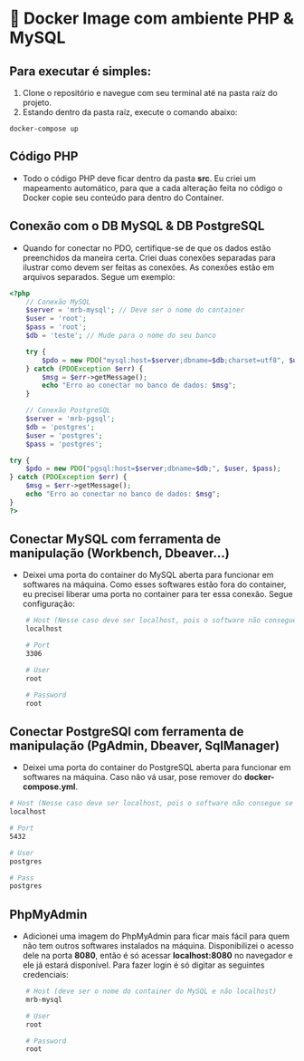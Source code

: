 # :whale: Docker Image com ambiente PHP & MySQL

## Para executar é simples:
1. Clone o repositório e navegue com seu terminal até na pasta raíz do projeto.
2. Estando dentro da pasta raíz, execute o comando abaixo:

```docker
docker-compose up
```

## Código PHP
* Todo o código PHP deve ficar dentro da pasta **src**. Eu criei um mapeamento automático, para que a cada alteração feita no código o Docker copie seu conteúdo para dentro do Container.

## Conexão com o DB MySQL & DB PostgreSQL
* Quando for conectar no PDO, certifique-se de que os dados estão preenchidos da maneira certa. Criei duas conexões separadas para ilustrar como devem ser feitas as conexões. As conexões estão em arquivos separados. Segue um exemplo:
```php
<?php
    // Conexão MySQL
    $server = 'mrb-mysql'; // Deve ser o nome do container
    $user = 'root';
    $pass = 'root';
    $db = 'teste'; // Mude para o nome do seu banco

    try {
        $pdo = new PDO("mysql:host=$server;dbname=$db;charset=utf8", $user, $pass);
    } catch (PDOException $err) {
        $msg = $err->getMessage();
        echo "Erro ao conectar no banco de dados: $msg";
    }

    // Conexão PostgreSQL
    $server = 'mrb-pgsql';
    $db = 'postgres';
    $user = 'postgres';
    $pass = 'postgres';

try {
    $pdo = new PDO("pgsql:host=$server;dbname=$db;", $user, $pass);
} catch (PDOException $err) {
    $msg = $err->getMessage();
    echo "Erro ao conectar no banco de dados: $msg";
}
?>
```

## Conectar MySQL com ferramenta de manipulação (Workbench, Dbeaver...)
* Deixei uma porta do container do MySQL aberta para funcionar em softwares na máquina. Como esses softwares estão fora do container, eu precisei liberar uma porta no container para ter essa conexão. Segue configuração:
```bash
    # Host (Nesse caso deve ser localhost, pois o software não consegue se conectar direto com o container)
    localhost

    # Port
    3306

    # User
    root

    # Password
    root
```

## Conectar PostgreSQl com ferramenta de manipulação (PgAdmin, Dbeaver, SqlManager)
* Deixei uma porta do container do PostgreSQL aberta para funcionar em softwares na máquina. Caso não vá usar, pose remover do **docker-compose.yml**.
```bash
# Host (Nesse caso deve ser localhost, pois o software não consegue se conectar direto com o container)
localhost

# Port
5432

# User
postgres

# Pass
postgres
```

## PhpMyAdmin
* Adicionei uma imagem do PhpMyAdmin para ficar mais fácil para quem não tem outros softwares instalados na máquina. Disponibilizei o acesso dele na porta **8080**, então é só acessar **localhost:8080** no navegador e ele já estará disponível. Para fazer login é só digitar as seguintes credenciais:
```bash
    # Host (deve ser o nome do container do MySQL e não localhost)
    mrb-mysql

    # User
    root

    # Password
    root
```
